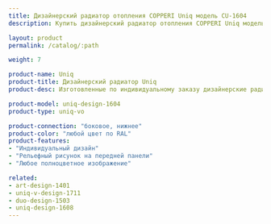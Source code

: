```yaml
---
title: Дизайнерский радиатор отопления COPPERI Uniq модель CU-1604
description: Купить дизайнерский радиатор отопления COPPERI Uniq модель CU-1604 по цене производителя в Москве.

layout: product
permalink: /catalog/:path

weight: 7

product-name: Uniq
product-title: Дизайнерский радиатор Uniq
product-desc: Изготовленные по индивидуальному заказу дизайнерские радиаторы COPPERI Uniq с полноцветными изображениями на передней панели позволят Вам воплотить в жизнь самые смелые и оригинальные проекты интерьеров. Творите! Ваша фантазия не ограничена.

product-model: uniq-design-1604
product-type: uniq-vo

product-connection: "боковое, нижнее"
product-color: "любой цвет по RAL"
product-features:
- "Индивидуальный дизайн"
- "Рельефный рисунок на передней панели"
- "Любое полноцветное изображение"

related:
- art-design-1401
- uniq-v-design-1711
- duo-design-1503
- uniq-design-1608
---
```

